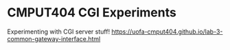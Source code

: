 # CMPUT404 CGI Experiments

Experimenting with CGI server stuff!
https://uofa-cmput404.github.io/lab-3-common-gateway-interface.html
